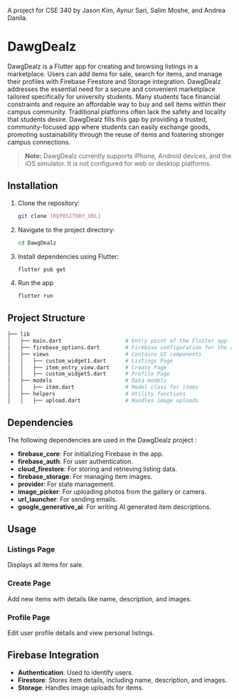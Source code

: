A project for CSE 340 by Jason Kim, Aynur Sari, Salim Moshe, and Andrea Danila.


# DawgDealz

DawgDealz is a Flutter app for creating and browsing listings in a marketplace. Users can add items for sale, search for items, and manage their profiles with Firebase Firestore and Storage integration. DawgDealz addresses the essential need for a secure and convenient marketplace tailored specifically for university students. Many students face financial constraints and require an affordable way to buy and sell items within their campus community. Traditional platforms often lack the safety and locality that students desire. DawgDealz fills this gap by providing a trusted, community-focused app where students can easily exchange goods, promoting sustainability through the reuse of items and fostering stronger campus connections.

> **Note:** DawgDealz currently supports iPhone, Android devices, and the iOS simulator. It is not configured for web or desktop platforms.


## Installation

1. Clone the repository:
   ```bash
   git clone [REPOSITORY_URL]

2. Navigate to the project directory:
   ```bash
   cd DawgDealz

3. Install dependencies using Flutter:
   ```bash
   flutter pub get

4. Run the app
   ```
   flutter run

## Project Structure
   ```bash
├── lib
│   ├── main.dart                    # Entry point of the Flutter app
│   ├── firebase_options.dart        # Firebase configuration for the app
│   ├── views                        # Contains UI components
│   │   ├── custom_widget1.dart      # Listings Page
│   │   ├── item_entry_view.dart     # Create Page
│   │   ├── custom_widget5.dart      # Profile Page
│   ├── models                       # Data models
│   │   ├── item.dart                # Model class for items
│   ├── helpers                      # Utility functions
│   │   ├── upload.dart              # Handles image uploads

```
## Dependencies

The following dependencies are used in the DawgDealz project :

- **firebase_core**: For initializing Firebase in the app.
- **firebase_auth**: For user authentication.
- **cloud_firestore**: For storing and retrieving listing data.
- **firebase_storage**: For managing item images.
- **provider**: For state management.
- **image_picker**: For uploading photos from the gallery or camera.
- **url_launcher**: For sending emails.
- **google_generative_ai**: For writing AI generated item descriptions.

## Usage

### Listings Page
Displays all items for sale.

### Create Page
Add new items with details like name, description, and images.

### Profile Page
Edit user profile details and view personal listings.

## Firebase Integration
- **Authentication**: Used to identify users.
- **Firestore**: Stores item details, including name, description, and images.
- **Storage**: Handles image uploads for items.

